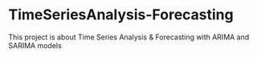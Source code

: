 # TimeSeriesAnalysis-Forecasting
This project is about Time Series Analysis &amp; Forecasting with ARIMA and SARIMA models

